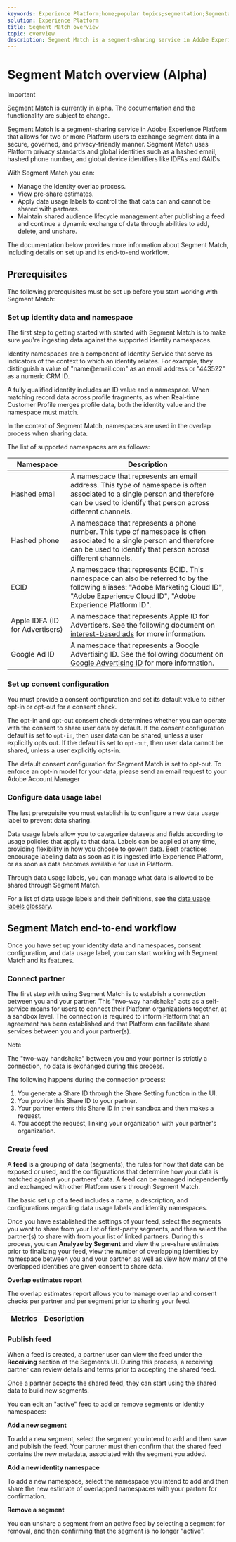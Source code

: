 ```yaml
---
keywords: Experience Platform;home;popular topics;segmentation;Segmentation;Segment Match;Segment Match
solution: Experience Platform
title: Segment Match overview
topic: overview
description: Segment Match is a segment-sharing service in Adobe Experience Platform that allows for two or more Platform users to exchange segment data in a secure, governed, and privacy-friendly manner.
---
```


# Segment Match overview (Alpha)

>[!IMPORTANT]
>
>Segment Match is currently in alpha. The documentation and the functionality are subject to change.

Segment Match is a segment-sharing service in Adobe Experience Platform that allows for two or more Platform users to exchange segment data in a secure, governed, and privacy-friendly manner. Segment Match uses Platform privacy standards and global identities such as a hashed email, hashed phone number, and global device identifiers like IDFAs and GAIDs.

With Segment Match you can:

* Manage the Identity overlap process.
* View pre-share estimates.
* Apply data usage labels to control the that data can and cannot be shared with partners.
* Maintain shared audience lifecycle management after publishing a feed and continue a dynamic exchange of data through abilities to add, delete, and unshare.

The documentation below provides more information about Segment Match, including details on set up and its end-to-end workflow.

## Prerequisites

The following prerequisites must be set up before you start working with Segment Match:

### Set up identity data and namespace

The first step to getting started with started with Segment Match is to make sure you're ingesting data against the supported identity namespaces.

Identity namespaces are a component of Identity Service that serve as indicators of the context to which an identity relates. For example, they distinguish a value of "name<span>@email.com" as an email address or "443522" as a numeric CRM ID.

A fully qualified identity includes an ID value and a namespace. When matching record data across profile fragments, as when Real-time Customer Profile merges profile data, both the identity value and the namespace must match.

In the context of Segment Match, namespaces are used in the overlap process when sharing data.

The list of supported namespaces are as follows:

| Namespace | Description |
| --------- | ----------- |
| Hashed email | A namespace that represents an email address. This type of namespace is often associated to a single person and therefore can be used to identify that person across different channels. |
| Hashed phone | A namespace that represents a phone number. This type of namespace is often associated to a single person and therefore can be used to identify that person across different channels. |
| ECID | A namespace that represents ECID. This namespace can also be referred to by the following aliases: "Adobe Marketing Cloud ID", "Adobe Experience Cloud ID", "Adobe Experience Platform ID". |
| Apple IDFA (ID for Advertisers) | A namespace that represents Apple ID for Advertisers. See the following document on [interest-based ads](https://support.apple.com/en-us/HT202074) for more information. |
| Google Ad ID | A namespace that represents a Google Advertising ID. See the following document on [Google Advertising ID](https://support.google.com/googleplay/android-developer/answer/6048248?hl=en) for more information. |

### Set up consent configuration

You must provide a consent configuration and set its default value to either opt-in or opt-out for a consent check.

The opt-in and opt-out consent check determines whether you can operate with the consent to share user data by default. If the consent configuration default is set to `opt-in`, then user data can be shared, unless a user explicitly opts out. If the default is set to `opt-out`, then user data cannot be shared, unless a user explicitly opts-in.

The default consent configuration for Segment Match is set to opt-out. To enforce an opt-in model for your data, please send an email request to your Adobe Account Manager

### Configure data usage label

The last prerequisite you must establish is to configure a new data usage label to prevent data sharing.

Data usage labels allow you to categorize datasets and fields according to usage policies that apply to that data. Labels can be applied at any time, providing flexibility in how you choose to govern data. Best practices encourage labeling data as soon as it is ingested into Experience Platform, or as soon as data becomes available for use in Platform.

Through data usage labels, you can manage what data is allowed to be shared through Segment Match.

For a list of data usage labels and their definitions, see the [data usage labels glossary](https://experienceleague.adobe.com/docs/experience-platform/data-governance/labels/reference.html?lang=en#contract-labels).

## Segment Match end-to-end workflow

Once you have set up your identity data and namespaces, consent configuration, and data usage label, you can start working with Segment Match and its features.

### Connect partner

The first step with using Segment Match is to establish a connection between you and your partner. This "two-way handshake" acts as a self-service means for users to connect their Platform organizations together, at a sandbox level. The connection is required to inform Platform that an agreement has been established and that Platform can facilitate share services between you and your partner(s).

>[!NOTE]
>
>The "two-way handshake" between you and your partner is strictly a connection, no data is exchanged during this process.

The following happens during the connection process:

1. You generate a Share ID through the Share Setting function in the UI.
2. You provide this Share ID to your partner.
3. Your partner enters this Share ID in their sandbox and then makes a request.
4. You accept the request, linking your organization with your partner's organization.

### Create feed

A **feed** is a grouping of data (segments), the rules for how that data can be exposed or used, and the configurations that determine how your data is matched against your partners' data. A feed can be managed independently and exchanged with other Platform users through Segment Match.

The basic set up of a feed includes a name, a description, and configurations regarding data usage labels and identity namespaces.

Once you have established the settings of your feed, select the segments you want to share from your list of first-party segments, and then select the partner(s) to share with from your list of linked partners. During this process, you can **Analyze by Segment** and view the pre-share estimates prior to finalizing your feed, view the number of overlapping identities by namespace between you and your partner, as well as view how many of the overlapped identities are given consent to share data.

**Overlap estimates report**

The overlap estimates report allows you to manage overlap and consent checks per partner and per segment prior to sharing your feed.

| Metrics | Description |
| ------- | ----------- |

### Publish feed

When a feed is created, a partner user can view the feed under the **Receiving** section of the Segments UI. During this process, a receiving partner can review details and terms prior to accepting the shared feed. 

Once a partner accepts the shared feed, they can start using the shared data to build new segments.

You can edit an "active" feed to add or remove segments or identity namespaces:

**Add a new segment** 

To add a new segment, select the segment you intend to add and then save and publish the feed. Your partner must then confirm that the shared feed contains the new metadata, associated with the segment you added.

**Add a new identity namespace**

To add a new namespace, select the namespace you intend to add and then share the new estimate of overlapped namespaces with your partner for confirmation.

**Remove a segment**

You can unshare a segment from an active feed by selecting a segment for removal, and then confirming that the segment is no longer "active".
